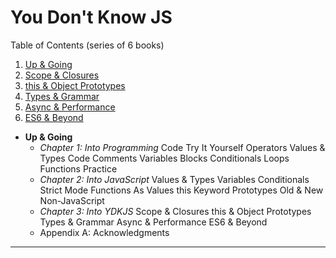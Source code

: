 # You Don't Know JS

Table of Contents (series of 6 books)
1. [Up & Going][1]
2. [Scope & Closures][2]
3. [this & Object Prototypes][3]
4. [Types & Grammar][4]
5. [Async & Performance][5]
6. [ES6 & Beyond][6]


* **Up & Going**
  * *Chapter 1: Into Programming*
    Code
    Try It Yourself
    Operators
    Values & Types
    Code Comments
    Variables
    Blocks
    Conditionals
    Loops
    Functions
    Practice
  * *Chapter 2: Into JavaScript*
    Values & Types
    Variables
    Conditionals
    Strict Mode
    Functions As Values
    this Keyword
    Prototypes
    Old & New
    Non-JavaScript
  * *Chapter 3: Into YDKJS*
    Scope & Closures
    this & Object Prototypes
    Types & Grammar
    Async & Performance
    ES6 & Beyond
  * Appendix A: Acknowledgments





---

[0]: https://github.com/getify/You-Dont-Know-JS/blob/master/preface.md
[1]: https://github.com/getify/You-Dont-Know-JS/blob/master/up%20&%20going/README.md
[2]: https://github.com/getify/You-Dont-Know-JS/blob/master/scope%20&%20closures/README.md
[3]: https://github.com/getify/You-Dont-Know-JS/blob/master/this%20&%20object%20prototypes/README.md
[4]: https://github.com/getify/You-Dont-Know-JS/blob/master/types%20&%20grammar/README.md
[5]: https://github.com/getify/You-Dont-Know-JS/blob/master/async%20&%20performance/README.md
[6]: https://github.com/getify/You-Dont-Know-JS/blob/master/es6%20&%20beyond/README.md
